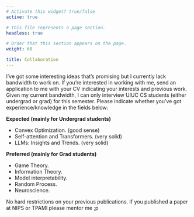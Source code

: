 ```yaml
---
# Activate this widget? true/false
active: true

# This file represents a page section.
headless: true

# Order that this section appears on the page.
weight: 60

title: Collaboration
---
```


I’ve got some interesting ideas that’s promising but I currently lack bandwidth to work on. If you’re interested in working with me, send an application to me with your CV indicating your interests and previous work. Given my current bandwidth, I can only interview UIUC CS students (either undergrad or grad) for this semester. Please indicate whether you’ve got experience/knowledge in the fields below:

**Expected (mainly for Undergrad students)**

-   Convex Optimization. (good sense)
-   Self-attention and Transformers. (very solid)
-   LLMs: Insights and Trends. (very solid)

**Preferred (mainly for Grad students)**

-   Game Theory.
-   Information Theory.
-   Model interpretability.
-   Random Process.
-   Neuroscience.

No hard restrictions on your previous publications. If you published a paper at NIPS or TPAMI please mentor me ;p



